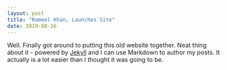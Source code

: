 ```yaml
---
layout: post
title: "Rameel Khan, Launches Site"
date: 2019-08-26
---
```


Well. Finally got around to putting this old website together.
Neat thing about it - powered by [Jekyll](http://jekyllrb.com) and I can use Markdown to author my posts.
It actually is a lot easier than I thought it was going to be.
